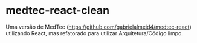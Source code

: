 # medtec-react-clean
Uma versão de MedTec (https://github.com/gabrielalmeid4/medtec-react) utilizando React, mas refatorado para utilizar Arquitetura/Código limpo.
